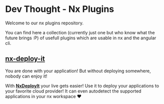 # Dev Thought - Nx Plugins

Welcome to our nx plugins repository.

You can find here a collection (currently just one but who know what the future brings :P) of usefull plugins which are usable in nx and the angular cli.

## [nx-deploy-it](libs/nx-deploy-it)

You are done with your application! But without deploying somewhere, nobody can enjoy it!

With **[NxDeployIt](libs/nx-deploy-it)** your live gets easier! Use it to deploy your applications to your favorite cloud provider! It can even autodetect the supported applications in your nx workspace :heart:
